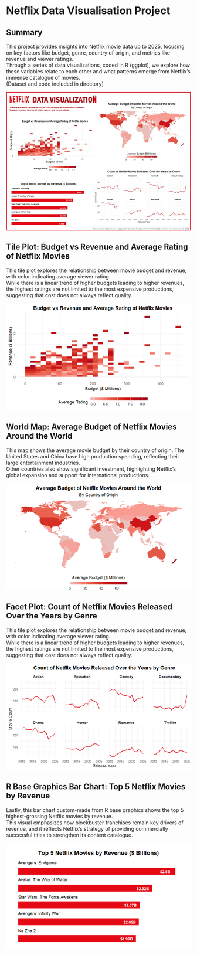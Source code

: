 # Netflix Data Visualisation Project

## Summary
This project provides insights into Netflix movie data up to 2025, focusing on key factors like budget, genre, country of origin, and metrics like revenue and viewer ratings.  
Through a series of data visualizations, coded in R (ggplot), we explore how these variables relate to each other and what patterns emerge from Netflix’s immense catalogue of movies.  
(Dataset and code included in directory)


![Netflix Data Visualisation](netflix_data_viz_onepager.jpg)

## Tile Plot: Budget vs Revenue and Average Rating of Netflix Movies
This tile plot explores the relationship between movie budget and revenue, with color indicating average viewer rating.  
While there is a linear trend of higher budgets leading to higher revenues, the highest ratings are not limited to the most expensive productions, suggesting that cost does not always reflect quality.

![Tile Plot](netflix_tileplot.png)


## World Map: Average Budget of Netflix Movies Around the World
This map shows the average movie budget by their country of origin. The United States and China have high production spending, reflecting their large entertainment industries.  
Other countries also show significant investment, highlighting Netflix’s global expansion and support for international productions.

![World Map](netflix_worldmap.png)


## Facet Plot: Count of Netflix Movies Released Over the Years by Genre
This tile plot explores the relationship between movie budget and revenue, with color indicating average viewer rating.  
While there is a linear trend of higher budgets leading to higher revenues, the highest ratings are not limited to the most expensive productions, suggesting that cost does not always reflect quality.

![Facet Plot](netflix_facetgraph.png)


## R Base Graphics Bar Chart: Top 5 Netflix Movies by Revenue
Lastly, this bar chart custom-made from R base graphics shows the top 5 highest-grossing Netflix movies by revenue.  
This visual emphasizes how blockbuster franchises remain key drivers of revenue, and it reflects Netflix’s strategy of providing commercially successful titles to strengthen its content catalogue.

![Bar Chart](netflix_barchart.png)
